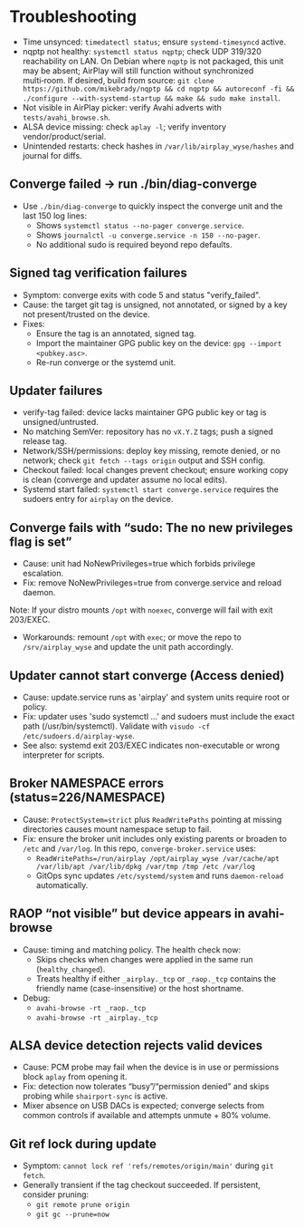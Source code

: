 # Troubleshooting

- Time unsynced: `timedatectl status`; ensure `systemd-timesyncd` active.
- nqptp not healthy: `systemctl status nqptp`; check UDP 319/320 reachability on LAN. On Debian where `nqptp` is not packaged, this unit may be absent; AirPlay will still function without synchronized multi‑room. If desired, build from source: `git clone https://github.com/mikebrady/nqptp && cd nqptp && autoreconf -fi && ./configure --with-systemd-startup && make && sudo make install`.
- Not visible in AirPlay picker: verify Avahi adverts with `tests/avahi_browse.sh`.
- ALSA device missing: check `aplay -l`; verify inventory vendor/product/serial.
- Unintended restarts: check hashes in `/var/lib/airplay_wyse/hashes` and journal for diffs.

## Converge failed → run ./bin/diag-converge
- Use `./bin/diag-converge` to quickly inspect the converge unit and the last 150 log lines:
  - Shows `systemctl status --no-pager converge.service`.
  - Shows `journalctl -u converge.service -n 150 --no-pager`.
  - No additional sudo is required beyond repo defaults.
## Signed tag verification failures

- Symptom: converge exits with code 5 and status "verify_failed".
- Cause: the target git tag is unsigned, not annotated, or signed by a key not present/trusted on the device.
- Fixes:
  - Ensure the tag is an annotated, signed tag.
  - Import the maintainer GPG public key on the device: `gpg --import <pubkey.asc>`.
  - Re-run converge or the systemd unit.

## Updater failures

- verify-tag failed: device lacks maintainer GPG public key or tag is unsigned/untrusted.
- No matching SemVer: repository has no `vX.Y.Z` tags; push a signed release tag.
- Network/SSH/permissions: deploy key missing, remote denied, or no network; check `git fetch --tags origin` output and SSH config.
- Checkout failed: local changes prevent checkout; ensure working copy is clean (converge and updater assume no local edits).
- Systemd start failed: `systemctl start converge.service` requires the sudoers entry for `airplay` on the device.

## Converge fails with “sudo: The no new privileges flag is set”
- Cause: unit had NoNewPrivileges=true which forbids privilege escalation.
- Fix: remove NoNewPrivileges=true from converge.service and reload daemon.

Note: If your distro mounts `/opt` with `noexec`, converge will fail with exit 203/EXEC.
- Workarounds: remount `/opt` with `exec`; or move the repo to `/srv/airplay_wyse` and update the unit path accordingly.

## Updater cannot start converge (Access denied)
- Cause: update.service runs as 'airplay' and system units require root or policy.
- Fix: updater uses 'sudo systemctl …' and sudoers must include the exact path (/usr/bin/systemctl). Validate with `visudo -cf /etc/sudoers.d/airplay-wyse`.
- See also: systemd exit 203/EXEC indicates non-executable or wrong interpreter for scripts.

## Broker NAMESPACE errors (status=226/NAMESPACE)
- Cause: `ProtectSystem=strict` plus `ReadWritePaths` pointing at missing directories causes mount namespace setup to fail.
- Fix: ensure the broker unit includes only existing parents or broaden to `/etc` and `/var/log`. In this repo, `converge-broker.service` uses:
  - `ReadWritePaths=/run/airplay /opt/airplay_wyse /var/cache/apt /var/lib/apt /var/lib/dpkg /var/tmp /tmp /etc /var/log`
  - GitOps sync updates `/etc/systemd/system` and runs `daemon-reload` automatically.

## RAOP “not visible” but device appears in avahi-browse
- Cause: timing and matching policy. The health check now:
  - Skips checks when changes were applied in the same run (`healthy_changed`).
  - Treats healthy if either `_airplay._tcp` or `_raop._tcp` contains the friendly name (case-insensitive) or the host shortname.
- Debug:
  - `avahi-browse -rt _raop._tcp`
  - `avahi-browse -rt _airplay._tcp`

## ALSA device detection rejects valid devices
- Cause: PCM probe may fail when the device is in use or permissions block `aplay` from opening it.
- Fix: detection now tolerates “busy”/“permission denied” and skips probing while `shairport-sync` is active.
- Mixer absence on USB DACs is expected; converge selects from common controls if available and attempts unmute + 80% volume.

## Git ref lock during update
- Symptom: `cannot lock ref 'refs/remotes/origin/main'` during `git fetch`.
- Generally transient if the tag checkout succeeded. If persistent, consider pruning:
  - `git remote prune origin`
  - `git gc --prune=now`
